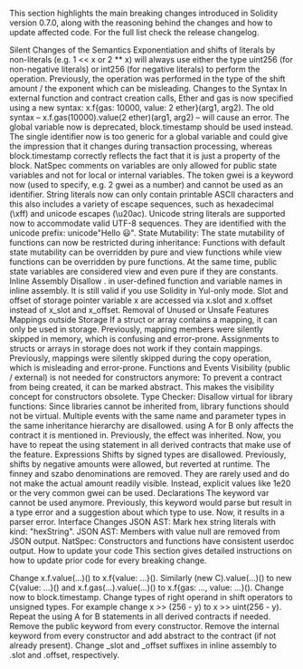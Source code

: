 This section highlights the main breaking changes introduced in Solidity version 0.7.0, along with the reasoning behind the changes and how to update affected code. For the full list check the release changelog.

Silent Changes of the Semantics
Exponentiation and shifts of literals by non-literals (e.g. 1 << x or 2 ** x) will always use either the type uint256 (for non-negative literals) or int256 (for negative literals) to perform the operation. Previously, the operation was performed in the type of the shift amount / the exponent which can be misleading.
Changes to the Syntax
In external function and contract creation calls, Ether and gas is now specified using a new syntax: x.f{gas: 10000, value: 2 ether}(arg1, arg2). The old syntax – x.f.gas(10000).value(2 ether)(arg1, arg2) – will cause an error.
The global variable now is deprecated, block.timestamp should be used instead. The single identifier now is too generic for a global variable and could give the impression that it changes during transaction processing, whereas block.timestamp correctly reflects the fact that it is just a property of the block.
NatSpec comments on variables are only allowed for public state variables and not for local or internal variables.
The token gwei is a keyword now (used to specify, e.g. 2 gwei as a number) and cannot be used as an identifier.
String literals now can only contain printable ASCII characters and this also includes a variety of escape sequences, such as hexadecimal (\xff) and unicode escapes (\u20ac).
Unicode string literals are supported now to accommodate valid UTF-8 sequences. They are identified with the unicode prefix: unicode"Hello 😃".
State Mutability: The state mutability of functions can now be restricted during inheritance: Functions with default state mutability can be overridden by pure and view functions while view functions can be overridden by pure functions. At the same time, public state variables are considered view and even pure if they are constants.
Inline Assembly
Disallow . in user-defined function and variable names in inline assembly. It is still valid if you use Solidity in Yul-only mode.
Slot and offset of storage pointer variable x are accessed via x.slot and x.offset instead of x_slot and x_offset.
Removal of Unused or Unsafe Features
Mappings outside Storage
If a struct or array contains a mapping, it can only be used in storage. Previously, mapping members were silently skipped in memory, which is confusing and error-prone.
Assignments to structs or arrays in storage does not work if they contain mappings. Previously, mappings were silently skipped during the copy operation, which is misleading and error-prone.
Functions and Events
Visibility (public / external) is not needed for constructors anymore: To prevent a contract from being created, it can be marked abstract. This makes the visibility concept for constructors obsolete.
Type Checker: Disallow virtual for library functions: Since libraries cannot be inherited from, library functions should not be virtual.
Multiple events with the same name and parameter types in the same inheritance hierarchy are disallowed.
using A for B only affects the contract it is mentioned in. Previously, the effect was inherited. Now, you have to repeat the using statement in all derived contracts that make use of the feature.
Expressions
Shifts by signed types are disallowed. Previously, shifts by negative amounts were allowed, but reverted at runtime.
The finney and szabo denominations are removed. They are rarely used and do not make the actual amount readily visible. Instead, explicit values like 1e20 or the very common gwei can be used.
Declarations
The keyword var cannot be used anymore. Previously, this keyword would parse but result in a type error and a suggestion about which type to use. Now, it results in a parser error.
Interface Changes
JSON AST: Mark hex string literals with kind: "hexString".
JSON AST: Members with value null are removed from JSON output.
NatSpec: Constructors and functions have consistent userdoc output.
How to update your code
This section gives detailed instructions on how to update prior code for every breaking change.

Change x.f.value(...)() to x.f{value: ...}(). Similarly (new C).value(...)() to new C{value: ...}() and x.f.gas(...).value(...)() to x.f{gas: ..., value: ...}().
Change now to block.timestamp.
Change types of right operand in shift operators to unsigned types. For example change x >> (256 - y) to x >> uint(256 - y).
Repeat the using A for B statements in all derived contracts if needed.
Remove the public keyword from every constructor.
Remove the internal keyword from every constructor and add abstract to the contract (if not already present).
Change _slot and _offset suffixes in inline assembly to .slot and .offset, respectively.
